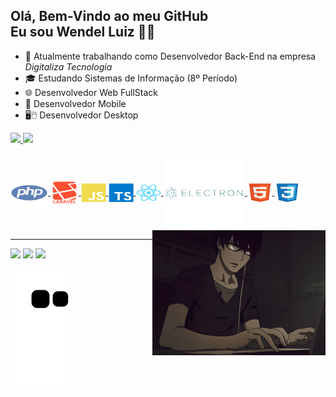 ## Olá, Bem-Vindo ao meu GitHub <br> Eu sou Wendel Luiz 👾🤟

- 💼 Atualmente trabalhando como Desenvolvedor Back-End na empresa <i>Digitaliza Tecnologia</i>
- 🎓 Estudando Sistemas de Informação (8º Período)
- 🌐 Desenvolvedor Web FullStack
- 📱 Desenvolvedor Mobile
- 🖥🖱 Desenvolvedor Desktop
<div>
  <a href="https://github.com/wendellunny">
  <img height="180em" src="https://github-readme-stats.vercel.app/api?username=wendellunny&show_icons=true&theme=dracula&include_all_commits=true&count_private=true"/>
  <img height="180em" src="https://github-readme-stats.vercel.app/api/top-langs/?username=wendellunny&layout=compact&langs_count=7&theme=dracula"/>
</div>

<div style="display: inline_block"><br>
  <img align="center" alt="lunny-php" height="50" width="60" src="https://github.com/devicons/devicon/blob/master/icons/php/php-plain.svg">
  <img align="center" alt="lunny-laravel" height="35" width="45" src="https://github.com/devicons/devicon/blob/master/icons/laravel/laravel-plain-wordmark.svg">
  <img align="center" alt="lunny-Js" height="30" width="40" src="https://raw.githubusercontent.com/devicons/devicon/master/icons/javascript/javascript-plain.svg">
  <img align="center" alt="lunny-Ts" height="30" width="40" src="https://raw.githubusercontent.com/devicons/devicon/master/icons/typescript/typescript-plain.svg">
  <img align="center" alt="lunny-React" height="30" width="40" src="https://raw.githubusercontent.com/devicons/devicon/master/icons/react/react-original.svg">
  <img align="center" alt="lunny-electron" height="120" width="130" src="https://github.com/devicons/devicon/blob/master/icons/electron/electron-original-wordmark.svg">
  <img align="center" alt="lunny-HTML" height="30" width="40" src="https://raw.githubusercontent.com/devicons/devicon/master/icons/html5/html5-original.svg">
  <img align="center" alt="lunny-CSS" height="30" width="40" src="https://raw.githubusercontent.com/devicons/devicon/master/icons/css3/css3-original.svg">
	
  <img align="right" alt="Developer"  src="https://github.com/wendellunny/wendellunny/blob/master/img/tumblr_na4eugToNe1s5fa4co2_500%20(1)%20(2).gif">
</div>
<hr>
<div style="display: inline_block"> 
  <a href="https://www.instagram.com/wendel.lunny/" target="_blank"><img src="https://img.shields.io/badge/-Instagram-%23E4405F?style=for-the-badge&logo=instagram&logoColor=white" target="_blank"></a>
  <a href = "mailto:wendelferreiraportugal@gmail.com"><img src="https://img.shields.io/badge/-Gmail-%23333?style=for-the-badge&logo=gmail&logoColor=white" target="_blank"></a>
  <a href="https://www.linkedin.com/in/wendel-luiz-paula" target="_blank"><img src="https://img.shields.io/badge/-LinkedIn-%230077B5?style=for-the-badge&logo=linkedin&logoColor=white" target="_blank"></a> 
 
  ![Snake animation](https://github.com/rafaballerini/rafaballerini/blob/output/github-contribution-grid-snake.svg)
 
</div>

